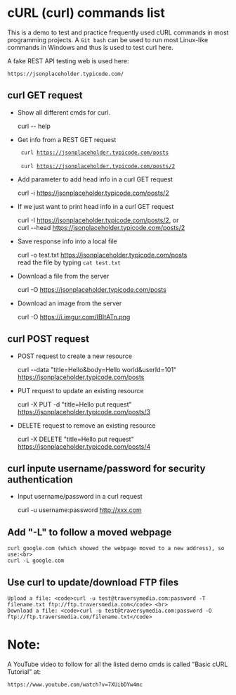 
# cURL (curl) commands list

This is a demo to test and practice frequently used cURL commands in most programming projects. A <code>Git bash</code> can be used to run most Linux-like commands in Windows and thus is used to test curl here.

A fake REST API testing web is used here:

	https://jsonplaceholder.typicode.com/

## curl GET request

* Show all different cmds for curl.

	curl -- help

* Get info from a REST GET request

	<code> curl https://jsonplaceholder.typicode.com/posts </code> <br>
	<code> curl https://jsonplaceholder.typicode.com/posts/2 </code>

* Add parameter to add head info in a curl GET request

	curl -i https://jsonplaceholder.typicode.com/posts/2 <br>
	
* If we just want to print head info in a curl GET request

	curl -I https://jsonplaceholder.typicode.com/posts/2, or <br>
	curl --head https://jsonplaceholder.typicode.com/posts/2

* Save response info into a local file

	curl -o test.txt https://jsonplaceholder.typicode.com/posts <br>
	read the file by typing <code>cat test.txt</code>
	
* Download a file from the server

	curl -O https://jsonplaceholder.typicode.com/posts

* Download an image from the server

	curl -O https://i.imgur.com/IBItATn.png


## curl POST request

* POST request to create a new resource

	curl --data "title=Hello&body=Hello world&userId=101" https://jsonplaceholder.typicode.com/posts

* PUT request to update an existing resource

	curl -X PUT -d "title=Hello put request" https://jsonplaceholder.typicode.com/posts/3

* DELETE request to remove an existing resource

	curl -X DELETE "title=Hello put request" https://jsonplaceholder.typicode.com/posts/4


## curl inpute username/password for security authentication

* Input username/password in a curl request

	curl -u username:password http://xxx.com

## Add "-L" to follow a moved webpage

	curl google.com (which showed the webpage moved to a new address), so use:<br>
	curl -L google.com

## Use curl to update/download FTP files

	Upload a file: <code>curl -u test@traversymedia.com:password -T filename.txt ftp://ftp.traversmedia.com</code> <br>
	Download a file: <code>curl -u test@traversymedia.com:password -O ftp://ftp.traversmedia.com/filename.txt</code>

# Note:

A YouTube video to follow for all the listed demo cmds is called "Basic cURL Tutorial" at:

	https://www.youtube.com/watch?v=7XUibDYw4mc